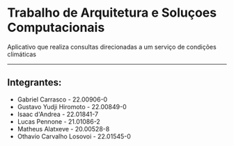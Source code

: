 
# Trabalho de Arquitetura e Soluçoes Computacionais
Aplicativo que realiza consultas direcionadas a um
serviço de condições climáticas

---

## Integrantes:
- Gabriel Carrasco - 22.00906-0
- Gustavo Yudji Hiromoto - 22.00849-0
- Isaac d'Andrea - 22.01841-7
- Lucas Pennone -  21.01086-2
- Matheus Alatxeve - 20.00528-8
- Othavio Carvalho Losovoi - 22.01545-0

